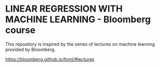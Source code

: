 # LINEAR REGRESSION WITH MACHINE LEARNING - Bloomberg course
This repository is inspired by the series of lectures on machine learning provided by Bloomberg.

https://bloomberg.github.io/foml/#lectures